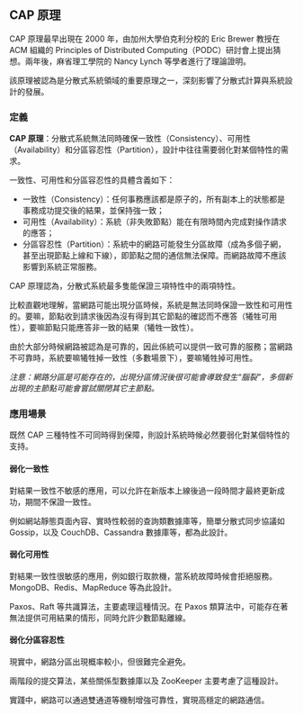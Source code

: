 ## CAP 原理

CAP 原理最早出現在 2000 年，由加州大學伯克利分校的 Eric Brewer 教授在 ACM 組織的 Principles of Distributed Computing（PODC）研討會上提出猜想。兩年後，麻省理工學院的 Nancy Lynch 等學者進行了理論證明。

該原理被認為是分散式系統領域的重要原理之一，深刻影響了分散式計算與系統設計的發展。

### 定義
**CAP 原理**：分散式系統無法同時確保一致性（Consistency）、可用性（Availability）和分區容忍性（Partition），設計中往往需要弱化對某個特性的需求。

一致性、可用性和分區容忍性的具體含義如下：

* 一致性（Consistency）：任何事務應該都是原子的，所有副本上的狀態都是事務成功提交後的結果，並保持強一致；
* 可用性（Availability）：系統（非失敗節點）能在有限時間內完成對操作請求的應答；
* 分區容忍性（Partition）：系統中的網路可能發生分區故障（成為多個子網，甚至出現節點上線和下線），即節點之間的通信無法保障。而網路故障不應該影響到系統正常服務。

CAP 原理認為，分散式系統最多隻能保證三項特性中的兩項特性。

比較直觀地理解，當網路可能出現分區時候，系統是無法同時保證一致性和可用性的。要嘛，節點收到請求後因為沒有得到其它節點的確認而不應答（犧牲可用性），要嘛節點只能應答非一致的結果（犧牲一致性）。

由於大部分時候網路被認為是可靠的，因此係統可以提供一致可靠的服務；當網路不可靠時，系統要嘛犧牲掉一致性（多數場景下），要嘛犧牲掉可用性。

*注意：網路分區是可能存在的，出現分區情況後很可能會導致發生“腦裂”，多個新出現的主節點可能會嘗試關閉其它主節點。*

### 應用場景

既然 CAP 三種特性不可同時得到保障，則設計系統時候必然要弱化對某個特性的支持。

#### 弱化一致性
對結果一致性不敏感的應用，可以允許在新版本上線後過一段時間才最終更新成功，期間不保證一致性。

例如網站靜態頁面內容、實時性較弱的查詢類數據庫等，簡單分散式同步協議如 Gossip，以及 CouchDB、Cassandra 數據庫等，都為此設計。

#### 弱化可用性
對結果一致性很敏感的應用，例如銀行取款機，當系統故障時候會拒絕服務。MongoDB、Redis、MapReduce 等為此設計。

Paxos、Raft 等共識算法，主要處理這種情況。在 Paxos 類算法中，可能存在著無法提供可用結果的情形，同時允許少數節點離線。

#### 弱化分區容忍性
現實中，網路分區出現概率較小，但很難完全避免。

兩階段的提交算法，某些關係型數據庫以及 ZooKeeper 主要考慮了這種設計。

實踐中，網路可以通過雙通道等機制增強可靠性，實現高穩定的網路通信。

